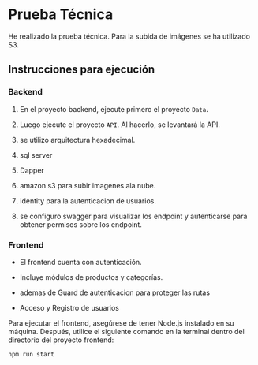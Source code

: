 # Prueba Técnica

He realizado la prueba técnica. Para la subida de imágenes se ha utilizado S3.

## Instrucciones para ejecución

### Backend

1. En el proyecto backend, ejecute primero el proyecto `Data`.
2. Luego ejecute el proyecto `API`. Al hacerlo, se levantará la API.

3. se utilizo arquitectura hexadecimal.

4. sql server

5. Dapper

6. amazon s3 para subir imagenes ala nube.

7. identity para la autenticacion de usuarios.

8. se configuro swagger para visualizar los endpoint y autenticarse para obtener permisos sobre los endpoint.

### Frontend

- El frontend cuenta con autenticación.
- Incluye módulos de productos y categorías.
- ademas de Guard de autenticacion para proteger las rutas

- Acceso y Registro de usuarios 

Para ejecutar el frontend, asegúrese de tener Node.js instalado en su máquina. Después, utilice el siguiente comando en la terminal dentro del directorio del proyecto frontend:

```bash
npm run start
```
